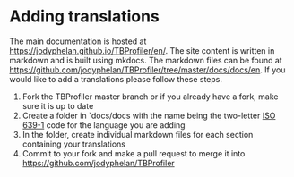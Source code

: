 # Adding translations

The main documentation is hosted at https://jodyphelan.github.io/TBProfiler/en/. The site content is written in  markdown and is built using mkdocs. The markdown files can be found at https://github.com/jodyphelan/TBProfiler/tree/master/docs/docs/en. If you would like to add a translations please follow these steps.

1. Fork the TBProfiler master branch or if you already have a fork, make sure it is up to date
2. Create a folder in `docs/docs with the name being the two-letter [ISO 639-1](https://en.wikipedia.org/wiki/List_of_ISO_639-1_codes) code for the language you are adding
3. In the folder, create individual markdown files for each section containing your translations
4. Commit to your fork and make a pull request to merge it into https://github.com/jodyphelan/TBProfiler
